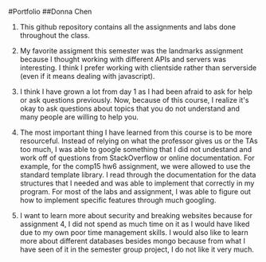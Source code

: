 #Portfolio
##Donna Chen

1. This github repository contains all the assignments and labs done throughout the class.

2. My favorite assigment this semester was the landmarks assignment because I thought working with different APIs and 
servers was interesting. I think I prefer working with clientside rather than serverside (even if it means dealing with 
javascript).  

3. I think I have grown a lot from day 1 as I had been afraid to ask for help or ask questions previously. Now, because 
of this course, I realize it's okay to ask questions about topics that you do not understand and many people are willing
to help you.

4. The most important thing I have learned from this course is to be more resourceful. Instead of relying on what the 
professor gives us or the TAs too much, I was able to google something that I did not undestand and work off of questions
from StackOverflow or online documentation. For example, for the comp15 hw6 assignment, we were allowed to use the standard
template library. I read through the documentation for the data structures that I needed and was able to implement that 
correctly in my program. For most of the labs and assignment, I was able to figure out how to implement specific features
through much googling. 

5. I want to learn more about security and breaking websites because for assignment 4, I did not spend as much time on it 
as I would have liked due to my own poor time management skills. I would also like to learn more about different databases
besides mongo because from what I have seen of it in the semester group project, I do not like it very much. 